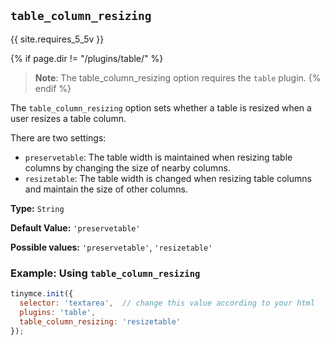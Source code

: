 ## `table_column_resizing`

{{ site.requires_5_5v }}

{% if page.dir != "/plugins/table/" %}
> **Note**: The table_column_resizing option requires the `table` plugin.
{% endif %}

The `table_column_resizing` option sets whether a table is resized when a user resizes a table column.

There are two settings:

- `preservetable`: The table width is maintained when resizing table columns by changing the size of nearby columns.
- `resizetable`: The table width is changed when resizing table columns and maintain the size of other columns.

**Type:** `String`

**Default Value:** `'preservetable'`

**Possible values:** `'preservetable'`, `'resizetable'`

### Example: Using `table_column_resizing`

```js
tinymce.init({
  selector: 'textarea',  // change this value according to your html
  plugins: 'table',
  table_column_resizing: 'resizetable'
});
```
